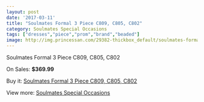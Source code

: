 ```yaml
---
layout: post
date: '2017-03-11'
title: "Soulmates Formal 3 Piece C809, C805, C802"
category: Soulmates Special Occasions
tags: ["dresses","piece","prom","brand","beaded"]
image: http://img.princessan.com/29382-thickbox_default/soulmates-formal-3-piece-c809-c805-c802.jpg
---
```

Soulmates Formal 3 Piece C809, C805, C802

On Sales: **$369.99**
<a href="https://www.princessan.com/en/13413-soulmates-formal-3-piece-c809-c805-c802.html"><amp-img layout="responsive" width="600" height="600" src="//img.princessan.com/29382-thickbox_default/soulmates-formal-3-piece-c809-c805-c802.jpg" alt="Soulmates Formal 3 Piece C809, C805, C802 0" /></a>

Buy it: [Soulmates Formal 3 Piece C809, C805, C802](https://www.princessan.com/en/13413-soulmates-formal-3-piece-c809-c805-c802.html "Soulmates Formal 3 Piece C809, C805, C802")

View more: [Soulmates Special Occasions](https://www.princessan.com/en/96- "Soulmates Special Occasions")